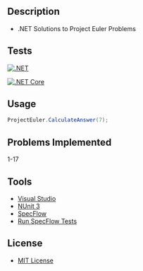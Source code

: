 ## Description
* .NET Solutions to Project Euler Problems

## Tests
[![.NET](https://github.com/cryptic-wizard/dotnet-project-euler/actions/workflows/dotnet.yml/badge.svg)](https://github.com/cryptic-wizard/dotnet-project-euler/actions/workflows/dotnet.yml)

[![.NET Core](https://github.com/cryptic-wizard/dotnet-project-euler/actions/workflows/dotnetcore.yml/badge.svg)](https://github.com/cryptic-wizard/dotnet-project-euler/actions/workflows/dotnetcore.yml)

## Usage
```C#
ProjectEuler.CalculateAnswer(7);
```

## Problems Implemented
1-17

## Tools
* [Visual Studio](https://visualstudio.microsoft.com/vs/)
* [NUnit 3](https://nunit.org/)
* [SpecFlow](https://specflow.org/tools/specflow/)
* [Run SpecFlow Tests](https://github.com/marketplace/actions/run-specflow-tests)
## License
* [MIT License](https://github.com/cryptic-wizard/dotnet-project-euler/blob/main/LICENSE.md)
